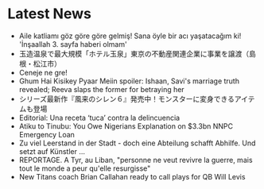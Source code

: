 # Latest News
-  Aile katliamı göz göre göre gelmiş! Sana öyle bir acı yaşatacağım ki! 'İnşaallah 3. sayfa haberi olmam'
-  玉造温泉で最大規模「ホテル玉泉」東京の不動産関連企業に事業を譲渡（島根・松江市）
-  Ceneje ne gre!
-  Ghum Hai Kisikey Pyaar Meiin spoiler: Ishaan, Savi's marriage truth revealed; Reeva slaps the former for betraying her
-  シリーズ最新作『風来のシレン６』発売中！モンスターに変身できるアイテムも登場
-  Editorial: Una receta ‘tuca’ contra la delincuencia
-  Atiku to Tinubu: You Owe Nigerians Explanation on $3.3bn NNPC Emergency Loan
-  Zu viel Leerstand in der Stadt - doch eine Abteilung schafft Abhilfe. Und setzt auf Künstler ...
-  REPORTAGE. A Tyr, au Liban, "personne ne veut revivre la guerre, mais tout le monde a peur qu'elle resurgisse"
-  New Titans coach Brian Callahan ready to call plays for QB Will Levis
